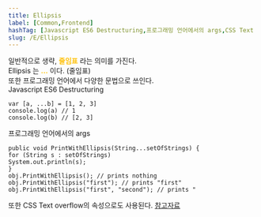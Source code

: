 ```yaml
---
title: Ellipsis
label: [Common,Frontend]
hashTag: [Javascript ES6 Destructuring,프로그래밍 언어에서의 args,CSS Text overflow]
slug: /E/Ellipsis
---
```

<p>일반적으로 생략, <span style="color:#FFBF00; font-weight:bold;">줄임표</span> 라는 의미를 가진다.<br />
Ellipsis 는 <span style="color:#FFBF00; font-weight:bold;">…</span> 이다. (줄임표)<br />
또한 프로그래밍 언어에서 다양한 문법으로 쓰인다.<br />
Javascript ES6 Destructuring</p>
<pre><code class="js language-js">var [a, ...b] = [1, 2, 3]
console.log(a) // 1
console.log(b) // [2, 3]</code></pre>
<p>프로그래밍 언어에서의 args</p>
<pre><code class="java language-java">public void PrintWithEllipsis(String...setOfStrings) {
for (String s : setOfStrings)
System.out.println(s);
}
obj.PrintWithEllipsis(); // prints nothing
obj.PrintWithEllipsis("first"); // prints "first"
obj.PrintWithEllipsis("first", "second"); // prints "</code></pre>
<p>또한 CSS Text overflow의 속성으로도 사용된다. <a href="https://ko.wikipedia.org/wiki/%EC%A4%84%EC%9E%84%ED%91%9C">참고자료</A></p>
